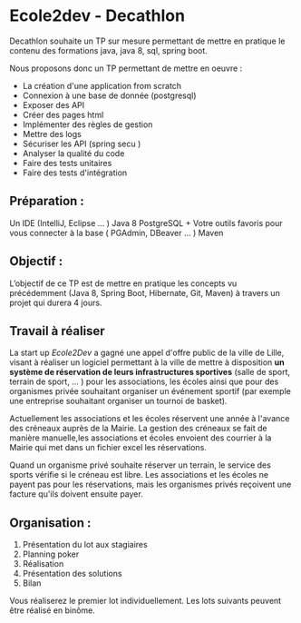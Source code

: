 # Ecole2dev - Decathlon 

Decathlon souhaite un TP sur mesure permettant de mettre en pratique le contenu des formations java, java 8, sql, spring boot.

Nous proposons donc un TP permettant de mettre en oeuvre :

* La création d'une application from scratch
* Connexion à une base de donnée (postgresql)
* Exposer des API
* Créer des pages html
* Implémenter des règles de gestion
* Mettre des logs
* Sécuriser les API (spring secu )
* Analyser la qualité du code
* Faire des tests unitaires
* Faire des tests d'intégration

## Préparation :

Un IDE (IntelliJ, Eclipse … )
Java 8
PostgreSQL + Votre outils favoris pour vous connecter à la base ( PGAdmin, DBeaver … )
Maven

## Objectif :

L’objectif de ce TP est de mettre en pratique les concepts vu précédemment (Java 8, Spring Boot, Hibernate, Git, Maven) à travers un projet qui durera 4 jours.

## Travail à réaliser 

La start up *Ecole2Dev* a gagné une appel d'offre public de la ville de Lille, visant à réaliser un logiciel permettant à la ville de mettre à disposition **un système de réservation de leurs infrastructures sportives** (salle de sport, terrain de sport, ... ) pour les associations, les écoles ainsi que pour des organismes privée souhaitant organiser un événement sportif (par exemple une entreprise souhaitant organiser un tournoi de basket).

Actuellement les associations et les écoles réservent une année à l'avance des créneaux auprès de la Mairie. La gestion des créneaux se fait de manière manuelle,les associations et écoles envoient des courrier à la Mairie qui met dans un fichier excel les réservations. 

Quand un organisme privé souhaite réserver un terrain, le service des sports vérifie si le créneau est libre. 
Les associations et les écoles ne payent pas pour les réservations, mais les organismes privés reçoivent une facture qu'ils doivent ensuite payer.


## Organisation :

1. Présentation du lot aux stagiaires
2. Planning poker
3. Réalisation
4. Présentation des solutions
5. Bilan

Vous réaliserez le premier lot individuellement. Les lots suivants peuvent être réalisé en binôme.